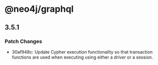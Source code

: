 # @neo4j/graphql

## 3.5.1

### Patch Changes

-   30af948c: Update Cypher execution functionality so that transaction functions are used when executing using either a driver or a session.
